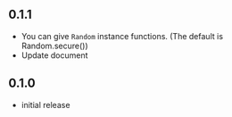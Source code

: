 ## 0.1.1

* You can give `Random` instance functions. (The default is Random.secure())
* Update document


## 0.1.0

* initial release
